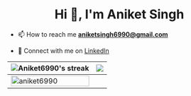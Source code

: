 <h1 align="center">Hi 👋, I'm Aniket Singh</h1>

- 📫 How to reach me **aniketsingh6990@gmail.com**

- 🌱 Connect with me on <a href="https://www.linkedin.com/in/aniket-singh-11275a213/"> LinkedIn </a>



|<img align=center alt="Aniket6990's streak" src="https://github-readme-stats.vercel.app/api?username=aniket6990&show_icons=true&count_private=true&include_all_commits=true"/>|<img src="https://github-readme-streak-stats.herokuapp.com/?user=aniket6990&ring=4D82DD&fire=4D82DD&currStreakNum=4D82DD&currStreakLabel=4D82DD" />
|---|---|
|<img align="left" src="https://github-readme-stats.vercel.app/api/top-langs?username=aniket6990&show_icons=true&locale=en&layout=compact" alt="aniket6990" width="100%"/>||


